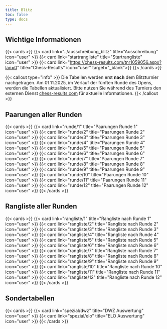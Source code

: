 ```yaml
---
title: Blitz
toc: false
type: docs
---
```


## Wichtige Informationen 
{{< cards >}}
  {{< card link="../ausschreibung_blitz" title="Ausschreibung" icon="user" >}}
  {{< card link="startrangliste" title="Startrangliste" icon="user" >}}
  {{< card link="https://chess-results.com/tnr1059056.aspx?lan=0" title="Chess-Results" icon="user" target="_blank">}}
{{< /cards >}}


{{< callout type="info" >}}
 Die Tabellen werden erst **nach** dem Blitzturnier nachgetragen. Am 01.11.2025, im Verlauf der fünften Runde des Opens, werden die Tabellen aktualisiert. Bitte nutzen Sie während des Turniers den externen Dienst [chess-results.com](https://chess-results.com/tnr1059056.aspx?lan=0) für aktuelle Informationen.
{{< /callout >}}

## Paarungen aller Runden 

{{< cards >}}
  {{< card link="runde/1" title="Paarungen Runde 1" icon="user" >}}
  {{< card link="runde/2" title="Paarungen Runde 2" icon="user" >}}
  {{< card link="runde/3" title="Paarungen Runde 3" icon="user" >}}
  {{< card link="runde/4" title="Paarungen Runde 4" icon="user" >}}
  {{< card link="runde/5" title="Paarungen Runde 5" icon="user" >}}
  {{< card link="runde/6" title="Paarungen Runde 6" icon="user" >}}
  {{< card link="runde/7" title="Paarungen Runde 7" icon="user" >}}
  {{< card link="runde/8" title="Paarungen Runde 8" icon="user" >}}
  {{< card link="runde/9" title="Paarungen Runde 9" icon="user" >}}
  {{< card link="runde/10" title="Paarungen Runde 10" icon="user" >}}
  {{< card link="runde/11" title="Paarungen Runde 11" icon="user" >}}
  {{< card link="runde/12" title="Paarungen Runde 12" icon="user" >}}
{{< /cards >}}

## Rangliste aller Runden 

{{< cards >}}
  {{< card link="rangliste/1" title="Rangliste nach Runde 1" icon="user" >}}
  {{< card link="rangliste/2" title="Rangliste nach Runde 2" icon="user" >}}
  {{< card link="rangliste/3" title="Rangliste nach Runde 3" icon="user" >}}
  {{< card link="rangliste/4" title="Rangliste nach Runde 4" icon="user" >}}
  {{< card link="rangliste/5" title="Rangliste nach Runde 5" icon="user" >}}
  {{< card link="rangliste/6" title="Rangliste nach Runde 6" icon="user" >}}
  {{< card link="rangliste/7" title="Rangliste nach Runde 7" icon="user" >}}
  {{< card link="rangliste/8" title="Rangliste nach Runde 8" icon="user" >}}
  {{< card link="rangliste/9" title="Rangliste nach Runde 9" icon="user" >}}
  {{< card link="rangliste/10" title="Rangliste nach Runde 10" icon="user" >}}
  {{< card link="rangliste/11" title="Rangliste nach Runde 11" icon="user" >}}
  {{< card link="rangliste/12" title="Rangliste nach Runde 12" icon="user" >}}
{{< /cards >}}


## Sondertabellen
{{< cards >}}
  {{< card link="spezial/dwz" title="DWZ Auswertung" icon="user" >}}
  {{< card link="spezial/elo" title="ELO Auswertung" icon="user" >}}
{{< /cards >}}


